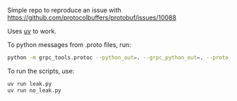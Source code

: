 Simple repo to reproduce an issue with https://github.com/protocolbuffers/protobuf/issues/10088

Uses [uv](https://docs.astral.sh/uv/) to work.

To python messages from .proto files, run:

```bash
python -m grpc_tools.protoc --python_out=. --grpc_python_out=. --proto_path=. schema.proto
```

To run the scripts, use:

```bash
uv run leak.py
uv run no_leak.py
```
